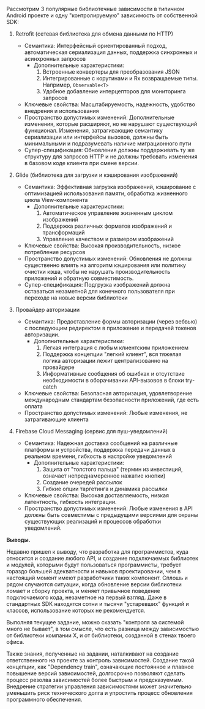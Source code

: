 Рассмотрим 3 популярные библиотечные зависимости в типичном Android проекте и одну "контролируемую" зависимость от собственной SDK:

1. Retrofit (сетевая библиотека для обмена данными по HTTP)
    - Семантика: Интерфейсный ориентированный подход, автоматическая сериализация данных, поддержка синхронных и асинхронных запросов
        - Дополнительные характеристики:
            1. Встроенные конвертеры для преобразования JSON
            2. Интегрированные с корутинами и Rx возвращаемые типы. Например, `Observable<T>`
            3. Удобное добавление интерцепторов для мониторинга запросов
    - Ключевые свойства: Масштабируемость, надежность, удобство внедрения и использования
    - Пространство допустимых изменений: Дополнительные изменения, которые расширяют, но не нарушают существующий функционал. Изменения, затрагивающие семантику сериализации или интерфейсы вызовов, должны быть минимальными и подразумевать наличие миграционного пути
    - Супер-спецификация: Обновления должны поддерживать ту же структуру для запросов HTTP и не должны требовать изменения в базовом коде клиента при смене версии.

2. Glide (библиотека для загрузки и кэширования изображений)
    - Семантика: Эффективная загрузка изображений, кэширование с оптимизацией использования памяти, обработка жизненного цикла View-компонента
        - Дополнительные характеристики:
            1. Автоматическое управление жизненным циклом изображений
            2. Поддержка различных форматов изображений и трансформаций
            3. Управление качеством и размером изображений
    - Ключевые свойства: Высокая производительность, низкое потребление ресурсов
    - Пространство допустимых изменений: Обновления не должны существенно влиять на алгоритм кэширования или политику очистки кэша, чтобы не нарушать производительность приложений и обратную совместимость.
    - Супер-спецификация: Подгрузка изображений должна оставаться незаметной для конечного пользователя при переходе на новые версии библиотеки

3. Провайдер авторизации
    - Семантика: Предоставление формы авторизации (через вебвью) с последующим редиректом в приложение и передачей токенов авторизации.
      - Дополнительные характеристики:
        1. Легкая интеграция с любым клиентским приложением
        2. Поддержка концепции "легкий клиент", вся тяжелая логика авторизации лежит централизованно на провайдере
        3. Информативные сообщения об ошибках и отсутствие необходимости в оборачивании API-вызовов в блоки try-catch 
    - Ключевые свойства: Безопасная авторизация, удовлетворение международным стандартам безопасности приложений, где есть оплата
    - Пространство допустимых изменений: Любые изменения, не затрагивающие клиента

4. Firebase Cloud Messaging (сервис для пуш-уведомлений)
    - Семантика: Надежная доставка сообщений на различные платформы и устройства, поддержка передачи данных в реальном времени, гибкость в настройке уведомлений
        - Дополнительные характеристики:
            1. Защита от "толстого пальца" (термин из инвестиций, означает непреднамеренное нажатие кнопки)
            2. Создание очередей рассылок
            3. Гибкие опции таргетинга и динамика рассылки
    - Ключевые свойства: Высокая доставляемость, низкая латентность, гибкость интеграции.
    - Пространство допустимых изменений: Любые изменения в API должны быть совместимы с предыдущими версиями для охраны существующих реализаций и процессов обработки уведомлений.


**Выводы.**

Недавно пришел к выводу, что разработка для программистов, куда относится и создание любого API, и создание подключаемых библиотек и модулей, которыми будут пользоваться программисты, требует гораздо большей адекватности и навыков проектировании, чем в настоящий момент имеют разработчики таких компонент.
Сплошь и рядом случаются ситуации, когда обновление версии библиотеки ломает и сборку проекта, и меняет привычное поведение подключаемого кода, незаметное на первый взгляд. Даже в стандартных SDK находятся сотни и тысячи "устаревших" функций и классов, использование которых не рекомендуется.

Выполняя текущее задание, можно сказать "контроля за системой много не бывает", в том смысле, что есть разница между зависимостью от библиотеки компании X, и от библиотеки, созданной в стенах твоего офиса. 

Также знания, полученные на задании, наталкивают на создание ответственного на проекте за контроль зависимостей. Создание такой концепции, как "Dependency train", означающие постоянное и плавное повышение версий зависимостей, долгосрочно позволяют сделать процесс резолва зависимостей более быстрым и предсказуемым.
Внедрение стратегии управления зависимостями может значительно уменьшить риск технического долга и упростить процесс обновления программного обеспечения. 